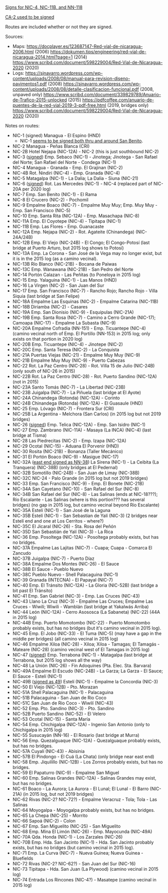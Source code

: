 [Signs for NIC-4, NIC-11B, and NN-118](https://www.mapillary.com/app/?lat=11.972969&lng=-86.072814&z=18.439830067683783&pKey=442825791777177&focus=photo&x=0.3615514345896801&y=0.16393217348139438&zoom=1.1461317352032594)

[CA-2 used to be signed](https://sjnavarro.wordpress.com/wp-content/uploads/2008/08/anuario-2006.pdf)

Routes are included whether or not they are signed.

Sources:
* Maps: https://docplayer.es/123687147-Red-vial-de-nicaragua-2006.html (2006) https://dokumen.tips/engineering/red-vial-de-nicaragua-2014.html?page=1 (2014) https://www.scribd.com/document/598229004/Red-Vial-de-Nicaragua-2020 (2020)
* Logs: https://sjnavarro.wordpress.com/wp-content/uploads/2008/08/manual-para-revision-diseno-pavimentos1.pdf (2008) https://sjnavarro.wordpress.com/wp-content/uploads/2008/08/detalle-clasificacion-funcional.pdf (2008, unpaved only) https://www.scribd.com/document/339829789/Anuario-de-Trafico-2015-unlocked (2015) https://pdfcoffee.com/anuario-de-puentes-de-la-red-vial-2019-3-pdf-free.html (2019, bridges only) https://www.scribd.com/document/598229004/Red-Vial-de-Nicaragua-2020 (2020)

Notes on routes:
* NIC-1 (signed) Managua - El Espino (HND)
  * NIC-1 [seems to be signed both thru and around San Benito](https://youtu.be/ZiTZWgwjnBk?t=685).
* NIC-2 Managua - Peñas Blanca (CRI)
* NIC-2B Hotel Nejapa (NIC-12A) - NIC-2 (this is just southbound NIC-2)
* NIC-3 ([signed](https://www.mapillary.com/app/?lat=12.848921450000006&lng=-86.09996395000002&z=17.38539420761865&pKey=1209025256222449&focus=photo&x=0.503522662844103&y=0.4341672696294478&zoom=0)) Emp. Sebaco (NIC-1) - Jinotega; Jinotega - San Rafael del Norte; San Rafael del Norte - Condega (NIC-1)
* NIC-4 Managua - Granada - Emp. El Grajinan (NIC-2)
* NIC-4B Rot. Nindiri (NIC-4) - Emp. Granada (NIC-4)
* NIC-5 Matagalpa (NIC-1) - La Dalia; La Dalia - Siuna (NIC-21)
* NIC-6 ([signed](https://www.mapillary.com/app/?lat=12.13193699999998&lng=-86.149811&z=18.57506685182938&pKey=1099251167955785&focus=photo&x=0.7297312846342496&y=0.3264903592351164&zoom=1.140808241486836)) Rot. Las Mercedes (NIC-1) - NIC-4 (replaced part of NIC-20A per 2020 log)
* NIC-7 Emp. San Benito (NIC-1) - El Rama
* NIC-8 El Crucero (NIC-2) - Pochomil
* NIC-9 Empalme Boaco (NIC-7) - Empalme Muy Muy; Emp. Muy Muy - Emp. San Francisco (NIC-5)
* NIC-10 Emp. Santa Rita (NIC-12A) - Emp. Masachapa (NIC-8)
* NIC-11A Emp. El Coyotepe (NIC-4) - Tipitapa (NIC-1)
* NIC-11B Emp. Las Flores - Emp. Guanacaste
* NIC-12A Emp. Nejapa (NIC-2) - Rot. Agateite (Chinandega) (NIC-24A/24B)
* NIC-12B Emp. El Viejo (NIC-24B) - El Congo; El Congo-Potosí (last bridge at Puerto Arturo, but 2015 log shows to Potosí)
* NIC-13A Emp. La Corona - San José de la Vega may no longer exist, but it is in the 2015 log (as a camino vecinal).
* NIC-13B Río Blanco (NIC-21B) - Bocana de Paiwas
* NIC-13C Emp. Wanawana (NIC-21B) - San Pedro del Norte
* NIC-14 Portón Calazan - Las Peñitas (to Poneloya in 2015 log)
* NIC-15 Emp. Yalaguina (NIC-1) - Las Manos (HND)
* NIC-16 La Virgen (NIC-2) - San Juan del Sur
* NIC-17 Emp. San Francisco (NIC-7) - Rancho Rojo; Rancho Rojo - Villa Siquia (last bridge at San Felipe)
* NIC-18A Empalme Las Esquinas (NIC-2) - Empalme Catarina (NIC-11B)
* NIC-18B Diriamba (NIC-2) - Casares
* NIC-19A Emp. San Dionisio (NIC-9) - Esquipulas (NIC-21A)
* NIC-19B Emp. Santa Rosa (NIC-7) - Camino a Cerro Grande (NIC-17); Camoapa (NIC-17) - Empalme La Subasta (NIC-9)
* NIC-20A Empalme Cofradia (NN-151) - Emp. Ticuantepe (NIC-4) (camino vecinal north of Emp. El Portillo (NN-153) in 2015 log; only exists on that portion in 2020 log)
* NIC-20B Emp. Ticuantepe (NIC-4) - Jinotepe (NIC-2)
* NIC-20C Emp. Santa Teresa (NIC-2) - La Conquista
* NIC-21A Puertas Viejas (NIC-21) - Empalme Muy Muy (NIC-9)
* NIC-21B Empalme Muy Muy (NIC-9) - Puerto Cabezas
* NIC-22 Rot. La Paz Centro (NIC-28) - Rot. Villa 15 de Julio (NIC-24B) (only south of NIC-26 in 2015)
* NIC-22B Rot. La Paz Centro (NIC-28) - Rot. Puerto Sandino (NIC-12A) (not in 2015)
* NIC-23A Santo Tomás (NIC-7) - La Libertad (NIC-23B)
* NIC-23B Juigalpa (NIC-7) - La Piñuela (last bridge at El Ayote)
* NIC-24A Chinandega (Rotonda) (NIC-12A) - Corinto
* NIC-24B Chinandega (Rotonda) (NIC-12A) - El Guasaule (HND)
* NIC-25 Emp. Lóvago (NIC-7) - Frontera Sur (CRI)
* NIC-25B La Argentina - Melchora (San Carlos) (in 2015 log but not 2019 bridges)
* NIC-26 ([signed](https://www.mapillary.com/app/?lat=12.90324170000099&lng=-86.168361&z=17.61518804664498&pKey=528984352340699&focus=photo&x=0.6001187306140539&y=0.4991207647621869&zoom=2.292263470406519)) Emp. Telica (NIC-12A) - Emp. San Isidro (NIC-1)
* NIC-27 Emp. Zambrano (NIC-11A) - Masaya (La INCA) (NIC-4) (last bridge at Tisma)
* NIC-28 Las Piedrecitas (NIC-2) - Emp. Izapa (NIC-12A)
* NIC-29 Ocotal (NIC-15) - Aduana El Porvenir (HND)
* NIC-30 Rosita (NIC-21B) - Bonanza (Taller Mecánico)
* NIC-31 El Portón Boaco (NIC-9) - Masigue (NIC-17)
* NIC-32A ([east end signed as NN-38](https://www.mapillary.com/app/?lat=13.180839800000001&lng=-86.36925400000001&z=17.479951262499394&pKey=2898154817152763&focus=photo&x=0.703960689536764&y=0.3338276180476421&zoom=1.1461317352032594)) La Sirena (NIC-1) - La Ceibita (La Tranquera) (NIC-38B) (only bridges at El Pedernal)
* NIC-32B Somotillo (NIC-24B) - San Juan de Limay (NIC-38B)
* NIC-32C NIC-24 - Palo Grande (in 2015 log but not 2019 bridges)
* NIC-33 Emp. San Francisco (NIC-9) - Emp. El Bonete (NIC-21B)
* NIC-34A San Cayetano (NIC-10) - San Rafael del Sur (NIC-8)
* NIC-34B San Rafael del Sur (NIC-8) - Las Salinas (ends at NIC-18???); Río Escalante - Las Salinas (where is this portion??? has several bridges) (no gap in 2015 log, but camino vecinal beyond Río Escalante)
* NIC-35A Estelí (NIC-1) - San José de la Laguna
* NIC-35B Estelí (NIC-1) - San Sebastian de Yalí (NIC-3) (2 bridges near Estelí end and one at Los Cerritos - where?)
* NIC-35C El Jicaral (NIC-26) - Sta. Rosa del Peñón
* NIC-35D San Sebastián de Yalí (NIC-3) - La Rica
* NIC-36 Emp. Posoltega (NIC-12A) - Posoltega probably exists, but has no bridges.
* NIC-37A Empalme Las Lajitas (NIC-7) - Cuapa; Cuapa - Comarca El Zancudo
* NIC-37B Juigalpa (NIC-7) - Puerto Díaz
* NIC-38A Empalme Dos Montes (NIC-26) - El Sauce
* NIC-38B El Sauce - Pueblo Nuevo
* NIC-38C Pueblo Nuevo - Shell Palacaguina (NIC-1)
* NIC-39 Granada (INTECNA) - El Papayal (NIC-7)
* NIC-40 Emp. El Tránsito (NIC-12A) - La Gloria (NIC-52B) (last bridge a bit past El Tránsito)
* NIC-41 Emp. San Gabriel (NIC-3) - Emp. Las Cruces (NIC-43)
* NIC-43 Llano La Cruz (NIC-3) - Empalme Las Cruces; Empalme Las Cruces - Wiwili; Wiwili - Wamblán (last bridge at Yakalwás Arriba)
* NIC-44 León (NIC-12A) - Cerro Asososca (La Sabaneta) (NIC-22) (44A in 2015 log)
* NIC-44B Emp. Puerto Momotombo (NIC-22) - Puerto Momotombo probably exists, but has no bridges (but it's camino vecinal in 2015 log).
* NIC-45 Emp. El Jobo (NIC-33) - El Tuma (NIC-5) (may have a gap in the middle per bridges) (all camino vecinal in 2015 log)
* NIC-46 Empalme Xiloa (NIC-28) - Xiloa; Xiloa - Tamagas; El Tamagás - Mateare (NIC-28) (camino vecinal west of El Tamagas in 2015 log)
* NIC-47 ([signed](https://www.mapillary.com/app/?lat=12.721137876328996&lng=-86.10076267763299&z=19.32550354252708&pKey=143890557710901&focus=photo&x=0.7953058375763793&y=0.4754012862153503&zoom=2.290586519098984)) Emp. Terrabona (NIC-1) - Matagalpa (last bridge at Terrabona, but 2015 log shows all the way)
* NIC-48 La Unión (NIC-26) - Fin Adoquines (Pta. Elec. Sta. Barvara)
* NIC-49A Empalme El Escudo (NIC-24B) - La Garza; La Garza - El Sauce; El Sauce - Estelí (NIC-1)
* NIC-49B ([signed as 49](https://www.mapillary.com/app/?lat=13.09505&lng=-86.35132289999899&z=18.82522427530245&pKey=8471074626251811&focus=photo&x=0.658934514645605&y=0.5175571337175733&zoom=1.1461317352032594)) Estelí (NIC-1) - Empalme la Concordia (NIC-3)
* NIC-50 El Viejo (NIC-12B) - Pto. Morazan
* NIC-51A Shell Palacaguina (NIC-1) - Palacaguina
* NIC-51B Palacaguina - San Juan de Rio Coco
* NIC-51C San Juan de Rio Coco - Wiwilí (NIC-43)
* NIC-52 Emp. Pto. Sandino (NIC-3) - Pto. Sandino
* NIC-52B Puerto Sandino (NIC-52) - El Velero
* NIC-53 Ocotal (NIC-15) - Santa María
* NIC-54 Emp. Chichigalpa (NIC-12A) - Ingenio San Antonio (only to Chichigalpa in 2015 log)
* NIC-55 Susucayán (NN-16) - El Rosario (last bridge at Murra)
* NIC-56 Emp. Quezalguaque (NIC-12A) - Quezalguaque probably exists, but has no bridges.
* NIC-57A Cuyalí (NIC-43) - Abisinia
* NIC-57B El Pindongo - El Cuá (La Chata) (only bridge near east end)
* NIC-58 Emp. Jiquilillo (NIC-12B) - Los Zorros probably exists, but has no bridges.
* NIC-59 El Papaturro (NIC-9) - Empalme San Miguel
* NIC-60 Emp. Salinas Grandes (NIC-12A) - Salinas Grandes may exist, but has no bridges.
* NIC-61 Boaco - La Aurora; La Aurora - El Lunal; El Lunal - El Barro (NIC-21A) (in 2015 log, but not 2019 bridges)
* NIC-62 Rivas (NIC-2? NIC-72?) - Empalme Veracruz - Tola; Tola - Las Salinas
* NIC-64 Moyogalpa - Moyogalpa probably exists, but has no bridges.
* NIC-65 La Chepa (NIC-25) - Morrito
* NIC-66 Sapoá (NIC-2) - Colon
* NIC-67 Emp. San Miguelito (NIC-25) - San Miguelito
* NIC-68 Emp. Mina El Limón (NIC-26) - Emp. Mayocunda (NIC-49A)
* NIC-70A Qda. Honda (NIC-1) - Los Zarzales (NIC-26)
* NIC-70B Emp. Hda. San Jacinto (NIC-1) - Hda. San Jacinto probably exists, but has no bridges (but camino vecinal in 2015 log).
* NIC-71 Emp. La Curva (NIC-7) - Nueva Guinea; Nueva Guinea - Bluefields
* NIC-72 Rivas (NIC-2? NIC-62?) - San Juan del Sur (NIC-16)
* NIC-73 Tipitapa - Hda. San Juan (La Plywood) (camino vecinal in 2015 log)
* NIC-74 Entrada Los Rincones (NIC-4?) - Masatepe (camino vecinal in 2015 log)
